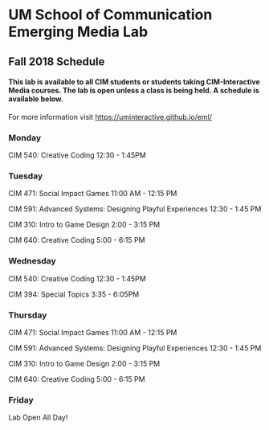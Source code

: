 # UM School of Communication Emerging Media Lab

## Fall 2018 Schedule

#### This lab is available to all CIM students or students taking CIM-Interactive Media courses. The lab is open unless a class is being held. A schedule is available below.

For more information visit https://uminteractive.github.io/eml/

### Monday

CIM 540: Creative Coding
12:30 - 1:45PM

### Tuesday
CIM 471: Social Impact Games
11:00 AM - 12:15 PM

CIM 591:  Advanced Systems: Designing Playful Experiences 12:30 - 1:45 PM

CIM 310: Intro to Game Design
2:00 - 3:15 PM

CIM 640: Creative Coding
5:00 - 6:15 PM

### Wednesday
CIM 540: Creative Coding
12:30 - 1:45PM

CIM 394: Special Topics
3:35 - 6:05PM

### Thursday
CIM 471: Social Impact Games
11:00 AM - 12:15 PM

CIM 591:  Advanced Systems: Designing Playful Experiences 12:30 - 1:45 PM

CIM 310: Intro to Game Design
2:00 - 3:15 PM

CIM 640: Creative Coding
5:00 - 6:15 PM

### Friday
Lab Open All Day!

